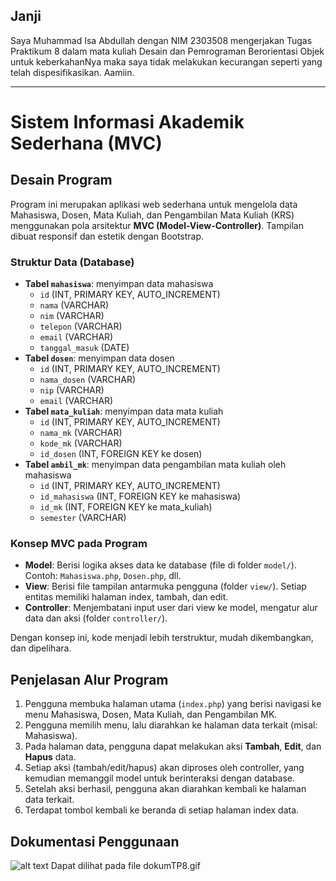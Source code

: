 ## Janji
Saya Muhammad Isa Abdullah dengan NIM 2303508 mengerjakan Tugas Praktikum 8 dalam mata kuliah Desain dan Pemrograman Berorientasi Objek untuk keberkahanNya maka saya tidak melakukan kecurangan seperti yang telah dispesifikasikan. Aamiin.

---

# Sistem Informasi Akademik Sederhana (MVC)

## Desain Program
Program ini merupakan aplikasi web sederhana untuk mengelola data Mahasiswa, Dosen, Mata Kuliah, dan Pengambilan Mata Kuliah (KRS) menggunakan pola arsitektur **MVC (Model-View-Controller)**. Tampilan dibuat responsif dan estetik dengan Bootstrap.

### Struktur Data (Database)
- **Tabel `mahasiswa`**: menyimpan data mahasiswa
  - `id` (INT, PRIMARY KEY, AUTO_INCREMENT)
  - `nama` (VARCHAR)
  - `nim` (VARCHAR)
  - `telepon` (VARCHAR)
  - `email` (VARCHAR)
  - `tanggal_masuk` (DATE)
- **Tabel `dosen`**: menyimpan data dosen
  - `id` (INT, PRIMARY KEY, AUTO_INCREMENT)
  - `nama_dosen` (VARCHAR)
  - `nip` (VARCHAR)
  - `email` (VARCHAR)
- **Tabel `mata_kuliah`**: menyimpan data mata kuliah
  - `id` (INT, PRIMARY KEY, AUTO_INCREMENT)
  - `nama_mk` (VARCHAR)
  - `kode_mk` (VARCHAR)
  - `id_dosen` (INT, FOREIGN KEY ke dosen)
- **Tabel `ambil_mk`**: menyimpan data pengambilan mata kuliah oleh mahasiswa
  - `id` (INT, PRIMARY KEY, AUTO_INCREMENT)
  - `id_mahasiswa` (INT, FOREIGN KEY ke mahasiswa)
  - `id_mk` (INT, FOREIGN KEY ke mata_kuliah)
  - `semester` (VARCHAR)

### Konsep MVC pada Program
- **Model**: Berisi logika akses data ke database (file di folder `model/`). Contoh: `Mahasiswa.php`, `Dosen.php`, dll.
- **View**: Berisi file tampilan antarmuka pengguna (folder `view/`). Setiap entitas memiliki halaman index, tambah, dan edit.
- **Controller**: Menjembatani input user dari view ke model, mengatur alur data dan aksi (folder `controller/`).

Dengan konsep ini, kode menjadi lebih terstruktur, mudah dikembangkan, dan dipelihara.

## Penjelasan Alur Program
1. Pengguna membuka halaman utama (`index.php`) yang berisi navigasi ke menu Mahasiswa, Dosen, Mata Kuliah, dan Pengambilan MK.
2. Pengguna memilih menu, lalu diarahkan ke halaman data terkait (misal: Mahasiswa).
3. Pada halaman data, pengguna dapat melakukan aksi **Tambah**, **Edit**, dan **Hapus** data.
4. Setiap aksi (tambah/edit/hapus) akan diproses oleh controller, yang kemudian memanggil model untuk berinteraksi dengan database.
5. Setelah aksi berhasil, pengguna akan diarahkan kembali ke halaman data terkait.
6. Terdapat tombol kembali ke beranda di setiap halaman index data.

## Dokumentasi Penggunaan
![alt text](dokumTP8.gif)
Dapat dilihat pada file dokumTP8.gif
